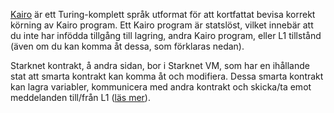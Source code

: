 [Kairo](https://medium.com/starkware/hello-cairo-3cb43b13b209) är ett Turing-komplett språk utformat för att kortfattat bevisa korrekt körning av Kairo program. Ett Kairo program är statslöst, vilket innebär att du inte har infödda tillgång till lagring, andra Kairo program, eller L1 tillstånd (även om du kan komma åt dessa, som förklaras nedan). 

Starknet kontrakt, å andra sidan, bor i Starknet VM, som har en ihållande stat att smarta kontrakt kan komma åt och modifiera. Dessa smarta kontrakt kan lagra variabler, kommunicera med andra kontrakt och skicka/ta emot meddelanden till/från L1 ([läs mer](https://www.cairo-lang.org/docs/hello_starknet/index.html)).